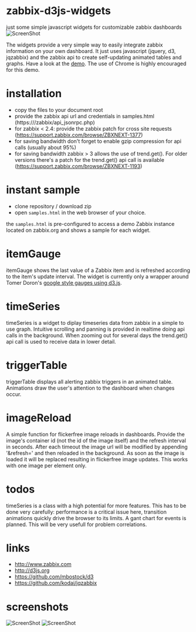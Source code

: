 # zabbix-d3js-widgets
just some simple javascript widgets for customizable zabbix dashboards
![ScreenShot](https://raw.githubusercontent.com/hgruber/zabbix-d3js-widgets/master/screenshots/screenshot.png)

The widgets provide a very simple way to easily integrate zabbix information on your own dashboard. It just uses javascript (jquery, d3, jqzabbix) and the zabbix api to create self-updating animated tables and graphs.
Have a look at the <a href="http://mein-webportal.de/zabbix-d3js-widgets/samples.html">demo</a>. The use of Chrome is highly encouraged for this demo.

installation
============
* copy the files to your document root
* provide the zabbix api url and credentials in samples.html (https://<domain>/zabbix/api_jsonrpc.php)
* for zabbix < 2.4: provide the zabbix patch for cross site requests (https://support.zabbix.com/browse/ZBXNEXT-1377)
* for saving bandwidth don't forget to enable gzip compression for api calls (usually about 95%)
* for saving bandwidth zabbix > 3 allows the use of trend.get(). For older versions there's a patch for the trend.get() api call is available (https://support.zabbix.com/browse/ZBXNEXT-1193)

instant sample
==============
* clone repository / download zip
* open `samples.html` in the web browser of your choice.

the `samples.html` is pre-configured to access a demo Zabbix instance located on zabbix.org and shows a sample for each widget.

itemGauge
=========
itemGauge shows the last value of a Zabbix item and is refreshed according to the item's update interval. The widget is currently only a wrapper around Tomer Doron's <a href="http://tomerdoron.blogspot.de/2011/12/google-style-gauges-using-d3js.html">google style gauges using d3.js</a>.

timeSeries
==========
timeSeries is a widget to diplay timeseries data from zabbix in a simple to use graph. Intuitive scrolling and panning is provided in realtime doing api calls in the background. When zooming out for several days the trend.get() api call is used to receive data in lower detail.

triggerTable
============
triggerTable displays all alerting zabbix triggers in an animated table. Animations draw the user's attention to the dashboard when changes occur.

imageReload
===========
A simple function for flickerfree image reloads in dashboards.  Provide the image's container id (not the id of the image itself) and the
refresh interval in seconds. After each timeout the image url will be modified by appending '&refresh=<ts>' and then reloaded in the background. As soon as the image is loaded it will be replaced resulting in flickerfree image updates. This works with one image per element only.

todos
=====
timeSeries is a class with a high potential for more features. This has to be done very carefully: performance is a critical issue here, transition animations quickly drive the browser to its limits.
A gant chart for events is planned. This will be very usefull for problem correlations.

links
=====
* http://www.zabbix.com
* http://d3js.org
* https://github.com/mbostock/d3
* https://github.com/kodai/jqzabbix

screenshots
===========
![ScreenShot](https://raw.githubusercontent.com/hgruber/zabbix-d3js-widgets/master/screenshots/timeSeriesZbxNext1193.png)
![ScreenShot](https://raw.githubusercontent.com/hgruber/zabbix-d3js-widgets/master/screenshots/samples.png)
